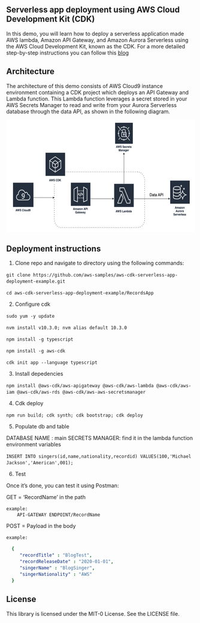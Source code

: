 ## Serverless app deployment using AWS Cloud Development Kit (CDK)

In this demo, you will learn how to deploy a serverless application made AWS lambda, Amazon API Gateway, and Amazon Aurora Serverless using the AWS Cloud Development Kit, known as the CDK. For a more detailed step-by-step instructions you can follow this [blog](https://aws-preview.aka.amazon.com/blogs/devops/deploying-a-serverless-application-using-aws-cdk/)

## Architecture 

The architecture of this demo consists of AWS Cloud9 instance environment containing a CDK project which deploys an API Gateway and Lambda function. This Lambda function leverages a secret stored in your AWS Secrets Manager to read and write from your Aurora Serverless database through the data API, as shown in the following diagram.

<p align="left">
  <img width="600" height="300" src="https://github.com/aws-samples/aws-cdk-serverless-app-deployment-example/blob/master/img/cdk-serverless-app-deploy.png">
</p>

## Deployment instructions

1. Clone repo and navigate to directory using the following commands:

`git clone https://github.com/aws-samples/aws-cdk-serverless-app-deployment-example.git`

`cd aws-cdk-serverless-app-deployment-example/RecordsApp`

2. Configure cdk

`sudo yum -y update `

`nvm install v10.3.0; nvm alias default 10.3.0`

`npm install -g typescript`

`npm install -g aws-cdk`

`cdk init app --language typescript`


3. Install depedencies

`npm install @aws-cdk/aws-apigateway @aws-cdk/aws-lambda @aws-cdk/aws-iam @aws-cdk/aws-rds @aws-cdk/aws-aws-secretsmanager`

4. Cdk deploy

` npm run build; cdk synth; cdk bootstrap; cdk deploy `

5. Populate db and table


DATABASE NAME : main
SECRETS MANAGER: find it in the lambda function environment variables

`INSERT INTO singers(id,name,nationality,recordid) VALUES(100,'Michael Jackson','American',001);`

6. Test

Once it’s done, you can test it using Postman:

GET = ‘RecordName’ in the path

    example:
        API-GATEWAY ENDPOINT/RecordName

POST = Payload in the body

    example:
```yaml
  {
     "recordTitle" : "BlogTest",
     "recordReleaseDate" : "2020-01-01",
     "singerName" : "BlogSinger",
     "singerNationality" : "AWS"
  }
```
## License

This library is licensed under the MIT-0 License. See the LICENSE file.

